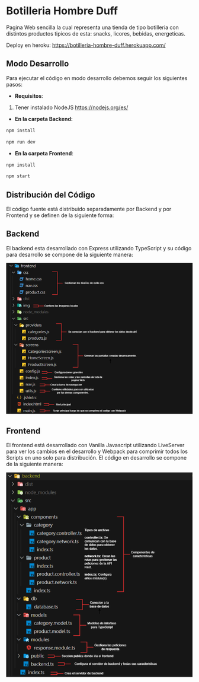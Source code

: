 
# Botilleria Hombre Duff

Pagina Web sencilla la cual representa una tienda de tipo botilleria con distintos productos tipicos de esta: snacks, licores, bebidas, energeticas.

Deploy en heroku: https://botilleria-hombre-duff.herokuapp.com/

## Modo Desarrollo

Para ejecutar el código en modo desarrollo debemos seguir los siguientes pasos:

* **Requisitos**:

1. Tener instalado NodeJS https://nodejs.org/es/
 

* **En la carpeta Backend:**
```sh
npm install
```
```sh
npm run dev
```

* **En la carpeta Frontend**:

```sh 
npm install 
```
```sh
npm start
```


## Distribución del Código
El código fuente está distribuido separadamente por Backend y por Frontend y se definen de la siguiente forma:
## Backend
El backend esta desarrollado con Express utilizando TypeScript y su código para desarrollo se compone de la siguiente manera: 


![](/images/code-front.png)

## Frontend
El frontend está desarrollado con Vanilla Javascript utilizando LiveServer para ver los cambios en el desarrollo y Webpack para comprimir todos los Scripts en uno solo para distribución.  El código en desarrollo se compone de la siguiente manera: 


![](/images/code-back.png)
